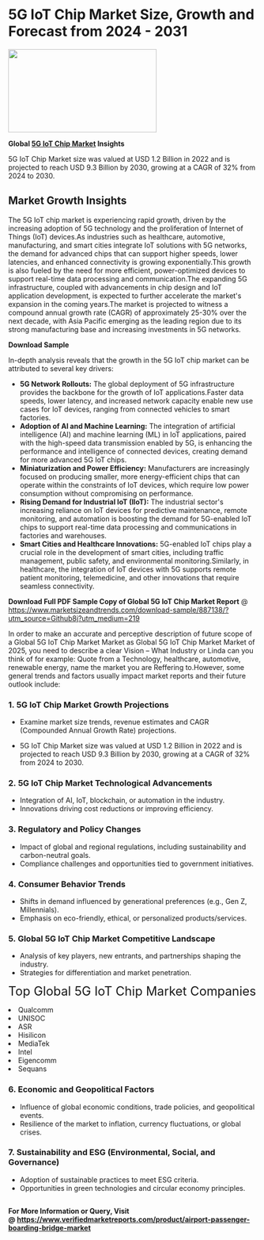 <H1>5G IoT Chip Market Size, Growth and Forecast from 2024 - 2031</H1><img class="aligncenter size-medium wp-image-584254" src="https://thirdeyenews.in/wp-content/uploads/2024/09/Global-Market-Research-300x168.jpeg" alt="" width="300" height="168" /><p><strong>Global&nbsp;<a href="https://www.marketsizeandtrends.com/download-sample/887138/?utm_source=Github8j?utm_medium=219">5G IoT Chip Market</a> Insights</strong></p><p>5G IoT Chip Market size was valued at USD 1.2 Billion in 2022 and is projected to reach USD 9.3 Billion by 2030, growing at a CAGR of 32% from 2024 to 2030.</p><p><h2>Market Growth Insights</h2> <p>The 5G IoT chip market is experiencing rapid growth, driven by the increasing adoption of 5G technology and the proliferation of Internet of Things (IoT) devices.As industries such as healthcare, automotive, manufacturing, and smart cities integrate IoT solutions with 5G networks, the demand for advanced chips that can support higher speeds, lower latencies, and enhanced connectivity is growing exponentially.This growth is also fueled by the need for more efficient, power-optimized devices to support real-time data processing and communication.The expanding 5G infrastructure, coupled with advancements in chip design and IoT application development, is expected to further accelerate the market's expansion in the coming years.The market is projected to witness a compound annual growth rate (CAGR) of approximately 25-30% over the next decade, with Asia Pacific emerging as the leading region due to its strong manufacturing base and increasing investments in 5G networks.</p> <p><strong>Download Sample</strong></p> <p>In-depth analysis reveals that the growth in the 5G IoT chip market can be attributed to several key drivers:</p> <ul> <li><strong>5G Network Rollouts:</strong> The global deployment of 5G infrastructure provides the backbone for the growth of IoT applications.Faster data speeds, lower latency, and increased network capacity enable new use cases for IoT devices, ranging from connected vehicles to smart factories.</li> <li><strong>Adoption of AI and Machine Learning:</strong> The integration of artificial intelligence (AI) and machine learning (ML) in IoT applications, paired with the high-speed data transmission enabled by 5G, is enhancing the performance and intelligence of connected devices, creating demand for more advanced 5G IoT chips.</li> <li><strong>Miniaturization and Power Efficiency:</strong> Manufacturers are increasingly focused on producing smaller, more energy-efficient chips that can operate within the constraints of IoT devices, which require low power consumption without compromising on performance.</li> <li><strong>Rising Demand for Industrial IoT (IIoT):</strong> The industrial sector's increasing reliance on IoT devices for predictive maintenance, remote monitoring, and automation is boosting the demand for 5G-enabled IoT chips to support real-time data processing and communications in factories and warehouses.</li> <li><strong>Smart Cities and Healthcare Innovations:</strong> 5G-enabled IoT chips play a crucial role in the development of smart cities, including traffic management, public safety, and environmental monitoring.Similarly, in healthcare, the integration of IoT devices with 5G supports remote patient monitoring, telemedicine, and other innovations that require seamless connectivity.</li> </ul> <p><span class=""><strong>Download Full PDF Sample Copy of Global 5G IoT Chip Market Report</strong> @ <a href="https://www.marketsizeandtrends.com/download-sample/887138/?utm_source=Github8j?utm_medium=219" target="_blank">https://www.marketsizeandtrends.com/download-sample/887138/?utm_source=Github8j?utm_medium=219</a></span></p><p>In order to make an accurate and perceptive description of future scope of a Global&nbsp;5G IoT Chip Market Market as Global&nbsp;5G IoT Chip Market Market of 2025, you need to describe a clear Vision &ndash; What Industry or Linda can you think of for example: Quote from a Technology, healthcare, automotive, renewable energy, name the market you are Reffering to.However, some general trends and factors usually impact market reports and their future outlook include:</p><h3>1.&nbsp;<strong>5G IoT Chip Market Growth Projections</strong></h3><ul><li>Examine market size trends, revenue estimates and CAGR (Compounded Annual Growth Rate) projections.</li><li><p>5G IoT Chip Market size was valued at USD 1.2 Billion in 2022 and is projected to reach USD 9.3 Billion by 2030, growing at a CAGR of 32% from 2024 to 2030.</p></li></ul><h3>2.&nbsp;<strong>5G IoT Chip Market Technological Advancements</strong></h3><ul><li>Integration of AI, IoT, blockchain, or automation in the industry.</li><li>Innovations driving cost reductions or improving efficiency.</li></ul><h3>3.&nbsp;<strong>Regulatory and Policy Changes</strong></h3><ul><li>Impact of global and regional regulations, including sustainability and carbon-neutral goals.</li><li>Compliance challenges and opportunities tied to government initiatives.</li></ul><h3>4.&nbsp;<strong>Consumer Behavior Trends</strong></h3><ul><li>Shifts in demand influenced by generational preferences (e.g., Gen Z, Millennials).</li><li>Emphasis on eco-friendly, ethical, or personalized products/services.</li></ul><h3>5.&nbsp;<strong>Global 5G IoT Chip Market Competitive Landscape</strong></h3><ul><li>Analysis of key players, new entrants, and partnerships shaping the industry.</li><li>Strategies for differentiation and market penetration.</li></ul><p data-pm-slice="1 1 []"><span style="color: inherit; font-family: inherit; font-size: 25px;">Top Global 5G IoT Chip Market Companies</span></p><div class="" data-test-id=""><p><li>Qualcomm</li><li> UNISOC</li><li> ASR</li><li> Hisilicon</li><li> MediaTek</li><li> Intel</li><li> Eigencomm</li><li> Sequans</li></p></div><h3>6.&nbsp;<strong>Economic and Geopolitical Factors</strong></h3><ul><li>Influence of global economic conditions, trade policies, and geopolitical events.</li><li>Resilience of the market to inflation, currency fluctuations, or global crises.</li></ul><h3>7.&nbsp;<strong>Sustainability and ESG (Environmental, Social, and Governance)</strong></h3><ul><li>Adoption of sustainable practices to meet ESG criteria.</li><li>Opportunities in green technologies and circular economy principles.</li></ul><h2><strong style="font-size: 14px;">For More Information or Query, Visit @&nbsp;</strong><a style="background-color: #ffffff; font-size: 14px;" href="https://www.marketsizeandtrends.com/report/5g-iot-chip-market/" target="_blank">https://www.verifiedmarketreports.com/product/airport-passenger-boarding-bridge-market</a></h2>